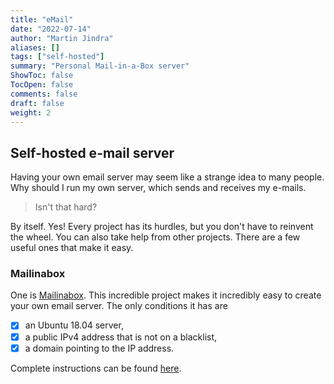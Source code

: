 ```yaml
---
title: "eMail"
date: "2022-07-14"
author: "Martin Jindra"
aliases: []
tags: ["self-hosted"]
summary: "Personal Mail-in-a-Box server"
ShowToc: false
TocOpen: false
comments: false
draft: false
weight: 2
---
```


## Self-hosted e-mail server

Having your own email server may seem like a strange idea to many people. Why should I run my own server, which sends and receives my e-mails.

> Isn't that hard?

By itself. Yes! Every project has its hurdles, but you don't have to reinvent the wheel. You can also take help from other projects. There are a few useful ones that make it easy.

### Mailinabox

One is [Mailinabox](https://mailinabox.email). This incredible project makes it incredibly easy to create your own email server. The only conditions it has are

- [x] an Ubuntu 18.04 server,
- [x] a public IPv4 address that is not on a blacklist,
- [x] a domain pointing to the IP address.

Complete instructions can be found [here](https://mailinabox.email/guide.html).
